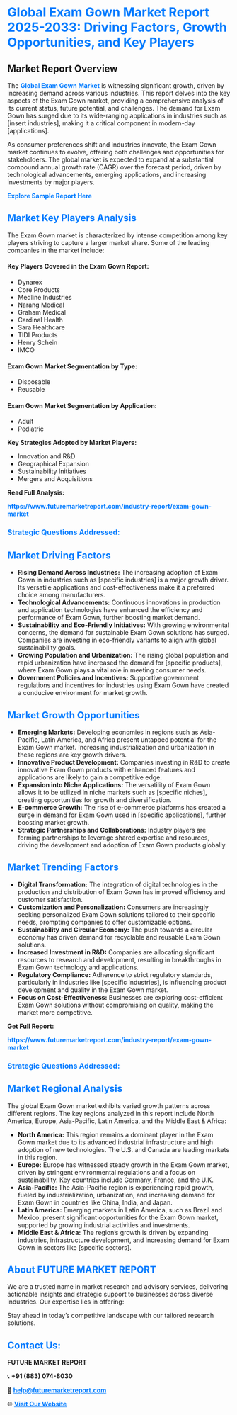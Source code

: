 <h1 style="color: #007BFF;">Global Exam Gown Market Report 2025-2033: Driving Factors, Growth Opportunities, and Key Players</h1>

<section id="overview">
<h2>Market Report Overview</h2>
<p>The <a href="https://www.futuremarketreport.com/industry-report/exam-gown-market" style="color: #007BFF; text-decoration: none;"><strong>Global Exam Gown Market</strong></a> is witnessing significant growth, driven by increasing demand across various industries. This report delves into the key aspects of the Exam Gown market, providing a comprehensive analysis of its current status, future potential, and challenges. The demand for Exam Gown has surged due to its wide-ranging applications in industries such as [insert industries], making it a critical component in modern-day [applications].</p>
<p>As consumer preferences shift and industries innovate, the Exam Gown market continues to evolve, offering both challenges and opportunities for stakeholders. The global market is expected to expand at a substantial compound annual growth rate (CAGR) over the forecast period, driven by technological advancements, emerging applications, and increasing investments by major players.</p>
</section>

<section id="overview">
<p><a href="https://www.futuremarketreport.com/request-sample/reportId=79215" style="color: #007BFF; text-decoration: none;"><strong>Explore Sample Report Here</strong></a></p>
</section>

<section id="key-players">
<h2 style="color: #007BFF;">Market Key Players Analysis</h2>
<p>The Exam Gown market is characterized by intense competition among key players striving to capture a larger market share. Some of the leading companies in the market include:</p>
<h4>Key Players Covered in the Exam Gown Report:</h4>
<ul><li>Dynarex</li><li>Core Products</li><li>Medline Industries</li><li>Narang Medical</li><li>Graham Medical</li><li>Cardinal Health</li><li>Sara Healthcare</li><li>TIDI Products</li><li>Henry Schein</li><li>IMCO</li></ul>
<h4>Exam Gown Market Segmentation by Type:</h4>
<ul><li>Disposable</li><li>Reusable</li></ul>

<h4>Exam Gown Market Segmentation by Application:</h4>
<ul><li>Adult</li><li>Pediatric</li></ul>
<p><strong>Key Strategies Adopted by Market Players:</strong></p>
<ul>
<li>Innovation and R&D</li>
<li>Geographical Expansion</li>
<li>Sustainability Initiatives</li>
<li>Mergers and Acquisitions</li>
</ul>
</section>

<section>
<p><strong>Read Full Analysis: </strong></p><a href="https://www.futuremarketreport.com/industry-report/exam-gown-market" style="color: #007BFF; text-decoration: none;"><strong>https://www.futuremarketreport.com/industry-report/exam-gown-market</strong></a>
<h3 style="color: #007BFF;">Strategic Questions Addressed:</h3>
</section>

<section id="driving-factors">
<h2 style="color: #007BFF;">Market Driving Factors</h2>
<ul>
<li><strong>Rising Demand Across Industries:</strong> The increasing adoption of Exam Gown in industries such as [specific industries] is a major growth driver. Its versatile applications and cost-effectiveness make it a preferred choice among manufacturers.</li>
<li><strong>Technological Advancements:</strong> Continuous innovations in production and application technologies have enhanced the efficiency and performance of Exam Gown, further boosting market demand.</li>
<li><strong>Sustainability and Eco-Friendly Initiatives:</strong> With growing environmental concerns, the demand for sustainable Exam Gown solutions has surged. Companies are investing in eco-friendly variants to align with global sustainability goals.</li>
<li><strong>Growing Population and Urbanization:</strong> The rising global population and rapid urbanization have increased the demand for [specific products], where Exam Gown plays a vital role in meeting consumer needs.</li>
<li><strong>Government Policies and Incentives:</strong> Supportive government regulations and incentives for industries using Exam Gown have created a conducive environment for market growth.</li>
</ul>
</section>

<section id="growth-opportunities">
<h2 style="color: #007BFF;">Market Growth Opportunities</h2>
<ul>
<li><strong>Emerging Markets:</strong> Developing economies in regions such as Asia-Pacific, Latin America, and Africa present untapped potential for the Exam Gown market. Increasing industrialization and urbanization in these regions are key growth drivers.</li>
<li><strong>Innovative Product Development:</strong> Companies investing in R&D to create innovative Exam Gown products with enhanced features and applications are likely to gain a competitive edge.</li>
<li><strong>Expansion into Niche Applications:</strong> The versatility of Exam Gown allows it to be utilized in niche markets such as [specific niches], creating opportunities for growth and diversification.</li>
<li><strong>E-commerce Growth:</strong> The rise of e-commerce platforms has created a surge in demand for Exam Gown used in [specific applications], further boosting market growth.</li>
<li><strong>Strategic Partnerships and Collaborations:</strong> Industry players are forming partnerships to leverage shared expertise and resources, driving the development and adoption of Exam Gown products globally.</li>
</ul>
</section>

<section id="trending-factors">
<h2 style="color: #007BFF;">Market Trending Factors</h2>
<ul>
<li><strong>Digital Transformation:</strong> The integration of digital technologies in the production and distribution of Exam Gown has improved efficiency and customer satisfaction.</li>
<li><strong>Customization and Personalization:</strong> Consumers are increasingly seeking personalized Exam Gown solutions tailored to their specific needs, prompting companies to offer customizable options.</li>
<li><strong>Sustainability and Circular Economy:</strong> The push towards a circular economy has driven demand for recyclable and reusable Exam Gown solutions.</li>
<li><strong>Increased Investment in R&D:</strong> Companies are allocating significant resources to research and development, resulting in breakthroughs in Exam Gown technology and applications.</li>
<li><strong>Regulatory Compliance:</strong> Adherence to strict regulatory standards, particularly in industries like [specific industries], is influencing product development and quality in the Exam Gown market.</li>
<li><strong>Focus on Cost-Effectiveness:</strong> Businesses are exploring cost-efficient Exam Gown solutions without compromising on quality, making the market more competitive.</li>
</ul>
</section>

<section>
<p><strong>Get Full Report: </strong></p><a href="https://www.futuremarketreport.com/industry-report/exam-gown-market" style="color: #007BFF; text-decoration: none;"><strong>https://www.futuremarketreport.com/industry-report/exam-gown-market</strong></a>
<h3 style="color: #007BFF;">Strategic Questions Addressed:</h3>
</section>


<section id="regional-analysis">
<h2 style="color: #007BFF;">Market Regional Analysis</h2>
<p>The global Exam Gown market exhibits varied growth patterns across different regions. The key regions analyzed in this report include North America, Europe, Asia-Pacific, Latin America, and the Middle East & Africa:</p>
<ul>
<li><strong>North America:</strong> This region remains a dominant player in the Exam Gown market due to its advanced industrial infrastructure and high adoption of new technologies. The U.S. and Canada are leading markets in this region.</li>
<li><strong>Europe:</strong> Europe has witnessed steady growth in the Exam Gown market, driven by stringent environmental regulations and a focus on sustainability. Key countries include Germany, France, and the U.K.</li>
<li><strong>Asia-Pacific:</strong> The Asia-Pacific region is experiencing rapid growth, fueled by industrialization, urbanization, and increasing demand for Exam Gown in countries like China, India, and Japan.</li>
<li><strong>Latin America:</strong> Emerging markets in Latin America, such as Brazil and Mexico, present significant opportunities for the Exam Gown market, supported by growing industrial activities and investments.</li>
<li><strong>Middle East & Africa:</strong> The region’s growth is driven by expanding industries, infrastructure development, and increasing demand for Exam Gown in sectors like [specific sectors].</li>
</ul>
</section>

<footer>
<h2 style="color: #007BFF;">About FUTURE MARKET REPORT</h2>
<p>We are a trusted name in market research and advisory services, delivering actionable insights and strategic support to businesses across diverse industries. Our expertise lies in offering:</p>

<p>Stay ahead in today’s competitive landscape with our tailored research solutions.</p>

<h2 style="color: #007BFF;">Contact Us:</h2>
<p><strong>FUTURE MARKET REPORT</strong></p>
<p>📞 <strong>+91 (883) 074-8030</strong></p>
<p>📧 <strong><a href="mailto:help@futuremarketreport.com" style="color: #007BFF;">help@futuremarketreport.com</a></strong></p>
<p>🌐 <strong><a href="https://www.futuremarketreport.com/" style="color: #007BFF;">Visit Our Website</a></strong></p>
</footer>